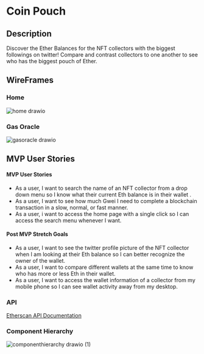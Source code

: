 # Coin Pouch

## Description

Discover the Ether Balances for the NFT collectors with the biggest followings on twitter! Compare and contrast collectors to one another to see who has the biggest pouch of Ether.

## WireFrames

### Home
![home drawio](https://user-images.githubusercontent.com/98079271/157314205-9be3ca34-edd2-4ebe-80db-95b32b361dbb.png)

### Gas Oracle
![gasoracle drawio](https://user-images.githubusercontent.com/98079271/157314264-cbaeaaba-b9bb-4806-bea5-74b44e0cb2d5.png)

## MVP User Stories

#### MVP User Stories
- As a user, I want to search the name of an NFT collector from a drop down menu so I know what their current Eth balance is in their wallet .
- As a user, I want to see how much Gwei I need to complete a blockchain transaction in a slow, normal, or fast manner.
- As a user, i want to access the home page with a single click so I can access the search menu whenever I want. 


#### Post MVP Stretch Goals
- As a user, I want to see the twitter profile picture of the NFT collector when I am looking at their Eth balance so I can better recognize the owner of the wallet. 
- As a user, I want to compare different wallets at the same time to know who has more or less Eth in their wallet.
- As a user, I want to access the wallet information of a collector from my mobile phone so I can see wallet activity away from my desktop.



### API
[Etherscan API Documentation](https://docs.etherscan.io/)

### Component Hierarchy
![componenthierarchy drawio (1)](https://user-images.githubusercontent.com/98079271/157314880-74559d96-926c-4ef3-9e20-0344a387ff8f.png)